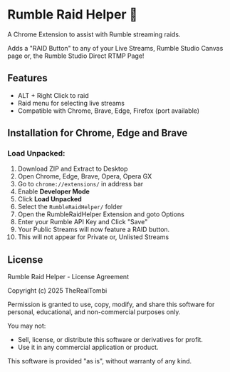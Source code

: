 # Rumble Raid Helper 🚀

A Chrome Extension to assist with Rumble streaming raids.  

Adds a "RAID Button" to any of your Live Streams, Rumble Studio Canvas page or, the Rumble Studio Direct RTMP Page!

## Features
- ALT + Right Click to raid
- Raid menu for selecting live streams
- Compatible with Chrome, Brave, Edge, Firefox (port available)

## Installation for Chrome, Edge and Brave

### Load Unpacked:
1. Download ZIP and Extract to Desktop
2. Open Chrome, Edge, Brave, Opera, Opera GX
3. Go to `chrome://extensions/` in address bar
4. Enable **Developer Mode**
5. Click **Load Unpacked**
6. Select the `RumbleRaidHelper/` folder
7. Open the RumbleRaidHelper Extension and goto Options
8. Enter your Rumble API Key and Click "Save"
9. Your Public Streams will now feature a RAID button.
10. This will not appear for Private or, Unlisted Streams


## License
Rumble Raid Helper - License Agreement

Copyright (c) 2025 TheRealTombi

Permission is granted to use, copy, modify, and share this software
for personal, educational, and non-commercial purposes only.

You may not:
- Sell, license, or distribute this software or derivatives for profit.
- Use it in any commercial application or product.

This software is provided "as is", without warranty of any kind.
